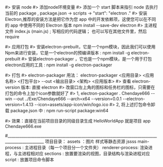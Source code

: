 #> 安装 node
#> 添加node环境变量
#> 添加一个 start 脚本来指引 node 去执行当前的 package  ,  package.json -> scripts -> "start": "electron ."
#> 安装 Electron,推荐的安装方法是把它作为您 app 中的开发依赖项，这使您可以在不同的 app 中使用不同的 Electron 版本  npm install --save-dev electron
#> 主进程文件 index.js (main.js) ; 写相应的代码逻辑； 也可以写在其他文件里，然后 require

#> 应用打包
#> 安装electron-prebuilt，它是一个npm模块，因此我们可以使用Npm来进行安装，它是一个electron的预编译版本  : npm install -g electron-prebuilt
#> 安装electron-packager ，它也是一个npm模块，是一个用于打包electron应用的工具 : npm install -g electron-packager

#> 打包
#> electron-packager 用法： electron-packager <应用目录> <应用名称> <打包平台> --out <输出目录> <架构> <应用版本>
#> 查看 electron-version 版本: 直接 electron
#> 改窗口左上角的图标和任务栏的图标，只需要在打包的命令上加个icon参数就好了
#> 1, electron-packager . Chendaye666 --win --out ../Exe/Chendaye666 --arch=x64 --version=0.0.1 --electron-version=1.4.13 --icon=assets/app-icon/win/logo.ico
#> 2, 将上述打包命令卸载 package.json 中 : npm run-script package:win64

#> 效果：直接在当前项目目录的同级目录生成  HelloWorldApp 就是项目 app Chendaye666.exe


#_________________________________________________________________________________________________
项目目录：
  assets ：图片 样式等静态资源 jssss
  main-process : 主进程目录（每一个项目分一个文件夹）
  renderer-process: 渲染进程，与主进程相对应
  sections : 放置要渲染的视图，目录结构与渲染进程对应
  script : 放置项目命令脚本

